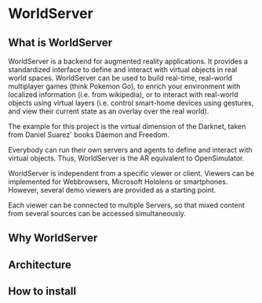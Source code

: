 # WorldServer

## What is WorldServer

WorldServer is a backend for augmented reality applications.
It provides a standardized interface to define and interact with virtual objects in real world spaces.
WorldServer can be used to build real-time, real-world multiplayer games (think Pokemon Go), to enrich your environment with localized information (i.e. from wikipedia), or to interact with real-world objects using virtual layers (i.e. control smart-home devices using gestures, and view their current state as an overlay over the real world).

The example for this project is the virtual dimension of the Darknet, taken from Daniel Suarez´ books Daemon and Freedom.

Everybody can run their own servers and agents to define and interact with virtual objects. Thus, WorldServer is the AR equivalent to OpenSimulator.

WorldServer is independent from a specific viewer or client. Viewers can be implemented for Webbrowsers, Microsoft Hololens or smartphones.
However, several demo viewers are provided as a starting point.

Each viewer can be connected to multiple Servers, so that mixed content from several sources can be accessed simultaneously.


## Why WorldServer

## Architecture

## How to install
